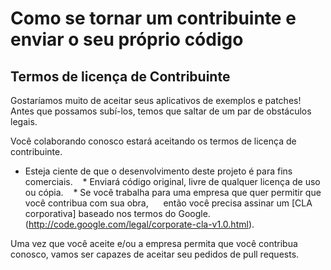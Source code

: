 # Como se tornar um contribuinte e enviar o seu próprio código

## Termos de licença de Contribuinte

Gostaríamos muito de aceitar seus aplicativos de exemplos e patches! Antes que possamos subí-los, 
temos que saltar de um par de obstáculos legais.

Você colaborando conosco estará aceitando os termos de licença de contribuinte.

   * Esteja ciente de que o desenvolvimento deste projeto é para fins comerciais.
   * Enviará código original, livre de qualquer licença de uso ou cópia.
   * Se você trabalha para uma empresa que quer permitir que você contribua com sua obra,
     então você precisa assinar um [CLA corporativa] baseado nos termos do Google.
     (http://code.google.com/legal/corporate-cla-v1.0.html).

Uma vez que você aceite e/ou a empresa permita que você contribua conosco, vamos ser capazes de
aceitar seu pedidos de pull requests.
